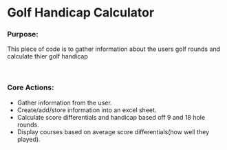 <h1>Golf Handicap Calculator </h1>

<h3>Purpose:</h3>
<p>This piece of code is to gather information about the users golf rounds and calculate thier golf handicap</p>
<br>
<h3>Core Actions:</h3>
<ul>
  <li>Gather information from the user.</li>
  <li>Create/add/store information into an excel sheet.</li>
  <li>Calculate score differentials and handicap based off 9 and 18 hole rounds.</li>
  <li>Display courses based on average score differentials(how well they played).</li>
</ul>  
